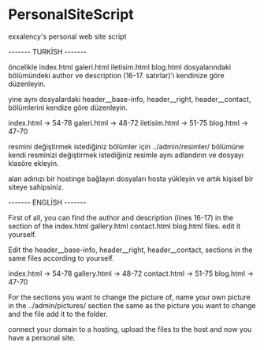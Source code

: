 # PersonalSiteScript
exxalency's personal web site script

------- TURKİSH -------

öncelikle index.html galeri.html iletisim.html blog.html dosyalarındaki <!-- Meta Data --> bölümündeki author ve description (16-17. satırlar)'ı 
kendinize göre düzenleyin.

yine aynı dosyalardaki header__base-info, header__right, header__contact, bölümlerini kendize göre düzenleyin.

index.html -> 54-78
galeri.html -> 48-72
iletisim.html -> 51-75
blog.html -> 47-70

resmini değiştirmek istediğiniz bölümler için ../admin/resimler/ bölümüne kendi resminizi değiştirmek istediğiniz resimle aynı adlandırın ve dosyayı
klasöre ekleyin.

alan adınızı bir hostinge bağlayın dosyaları hosta yükleyin ve artık kişisel bir siteye sahipsiniz.


------- ENGLİSH -------

First of all, you can find the author and description (lines 16-17) in the <!-- Meta Data --> section of the index.html gallery.html contact.html blog.html files.
edit it yourself.

Edit the header__base-info, header__right, header__contact, sections in the same files according to yourself.

index.html -> 54-78
gallery.html -> 48-72
contact.html -> 51-75
blog.html -> 47-70

For the sections you want to change the picture of, name your own picture in the ../admin/pictures/ section the same as the picture you want to change and the file
add it to the folder.

connect your domain to a hosting, upload the files to the host and now you have a personal site.
